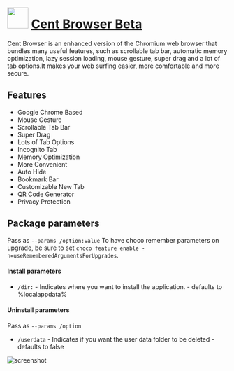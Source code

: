 # <img src="https://cdn.rawgit.com/JourneyOver/chocolatey-packages/475edf21f7a9a51c8bc5aabfb123bd8e41101f73/icons/centbrowser.png" width="48" height="48"/> [Cent Browser Beta](https://chocolatey.org/packages/CentBrowser)

Cent Browser is an enhanced version of the Chromium web browser that bundles many useful features, such as scrollable tab bar, automatic memory optimization, lazy session loading, mouse gesture, super drag and a lot of tab options.It makes your web surfing easier, more comfortable and more secure.

## Features

- Google Chrome Based
- Mouse Gesture
- Scrollable Tab Bar
- Super Drag
- Lots of Tab Options
- Incognito Tab
- Memory Optimization
- More Convenient
- Auto Hide
- Bookmark Bar
- Customizable New Tab
- QR Code Generator
- Privacy Protection

## Package parameters

Pass as `--params /option:value`
To have choco remember parameters on upgrade, be sure to set `choco feature enable -n=useRememberedArgumentsForUpgrades`.

#### Install parameters

- `/dir:` - Indicates where you want to install the application. - defaults to %localappdata%

#### Uninstall parameters

Pass as `--params /option`

- `/userdata` - Indicates if you want the user data folder to be deleted - defaults to false

![screenshot](https://raw.githubusercontent.com/JourneyOver/chocolatey-packages/master/readme_imgs/centbrowser.png)
